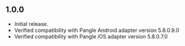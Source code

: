 ## 1.0.0

* Initial release.
* Verified compatibility with Pangle Android adapter version 5.8.0.9.0
* Verified compatibility with Pangle iOS adapter version 5.8.0.7.0
